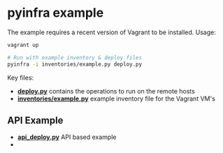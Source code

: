 # pyinfra example

The example requires a recent version of Vagrant to be installed. Usage:

```sh
vagrant up

# Run with example inventory & deploy files
pyinfra -i inventories/example.py deploy.py
```

Key files:

+ [**deploy.py**](deploy.py) contains the operations to run on the remote hosts
+ [**inventories/example.py**](inventories/example.py) example inventory file for the Vagrant VM's


## API Example

+ [**api_deploy.py**](api_deploy.py) API based example
+